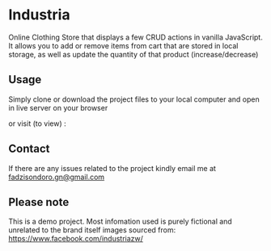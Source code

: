 # Industria
Online Clothing Store that displays a few CRUD actions in vanilla JavaScript. It allows you to add or remove items from cart that are stored in local storage, 
as well as update the quantity of that product (increase/decrease)

## Usage
  Simply clone or download the project files to your local computer and open in live server on your browser
  
  or visit (to view) :
  
## Contact
  If there are any issues related to the project kindly email me at fadzisondoro.gn@gmail.com
  
## Please note
  This is a demo project. Most infomation used is purely fictional and unrelated to the brand itself
  images sourced from: https://www.facebook.com/industriazw/
